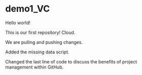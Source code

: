 # demo1_VC
Hello world!

This is our first repository! Cloud.

We are pulling and pushing changes.

Added the missing data script.

Changed the last line of code to discuss the benefits of project management within GitHub.
